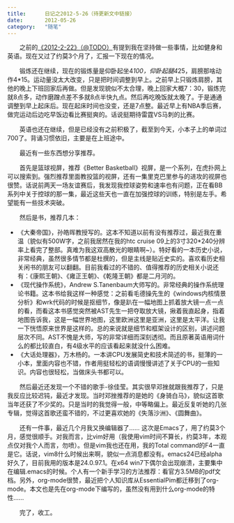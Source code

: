```yaml
---
title:      日记之2012-5-26（待更新文中链接）
date:       2012-05-26
category:   "随笔"
---
```


　　之前的[《2012-2-22》（@TODO）](http://www.boxcounter.com/)有提到我在坚持做一些事情，比如健身和英语。现在又过了约莫3个月了，汇报一下现在的情况。

　　锻炼还在继续，现在的锻炼量是仰卧起坐4*100，仰卧起腿4*25，肩膀那啥动作4*15。运动量没太大改变，只是把时间调整到早上。之前早上只锻炼肩膀，其他的晚上下班回家后再做。但是发现貌似不太合理，晚上回家大概7：30，锻炼完就8点多，动作磨蹭点差不多就8点半快九点。然后再吃晚饭就太晚了。于是通通调整到早上起床后。现在起床时间也没变，还是7点整。最近早上有NBA季后赛，做完运动后边吃早饭边看比赛挺爽的。话说挺期待雷霆VS马刺的比赛。

　　英语也还在继续，但是已经没有之前积极了，截至到今天，小本子上的单词过700了。背诵习惯依旧，主要是在上班途中。

　　最近有一些东西想分享推荐。

　　首先是篮球视屏，推荐《Better Basketball》视屏，是一个系列，在虎扑网上可以搜索到。强烈推荐里面教投篮的视屏，还有一集里克巴里参与的进攻的视屏也很赞。话说前两天一场友谊赛后，我发现我控球姿势和速率也有问题，正在看BB系列中关于控球的那一集，最近这些天也一直在加强控球的训练，特别是左手。希望能有一些技术突破。

　　然后是书，推荐几本：

* 《大秦帝国》，孙皓晖教授写的。这本不知道以前有没有推荐过，最近我在重温（貌似有500W字，之前我居然在我的htc cruise 09上的3寸320*240分辨率上看完了整部。真难为我这双高散光的眼睛啊~）。特好看的一本历史小说，非常经典，虽然很多情节都是杜撰的，但是主线是贴近史实的。喜欢看历史相关闲书的朋友可以翻翻。目前我看过的不错的、值得推荐的历史相关小说还有：《康熙王朝》、《雍正王朝》、《乾隆王朝》都是二月河的。
* 《现代操作系统》，Andrew S.Tanenbaum大师写的。非常经典的操作系统理论书籍。这本书给我这样一种感觉：之前看毛德操先生的《windows内核情景分析》和wrk代码的时候是抠细节，像是趴在一幅地图上抓着放大镜一点一点的看，而看这本书感觉突然被AST先生一把夺取放大镜，揪着我直起身，指着地图告诉我，这是一幅世界地图，这里欧洲这里是亚洲，这里是太平洋。让我一下恍悟原来世界是这样的。总的来说就是细节和框架设计的区别，讲述问题层次不同。AST不愧是大师，写的非常详细而深刻透彻。而且原著英语用词什么的都比较直白，有4级水平的应该看起来就没什么困难。
* 《大话处理器》，万木杨的。一本讲CPU发展简史和技术简述的书，挺薄的一小本，里面内容也不错，作者用挺轻松的语调慢慢讲述了关于CPU的一些知识。内容也很轻松，当做床头书都可以。

　　然后最近还发现一个不错的歌手-徐佳莹。其实很早邓挫就跟我推荐了，只是我反应比较迟钝，最近才发现。当时邓挫推荐的是她的《身骑白马》，貌似这首歌当年还获了不少奖的。只是当时的我觉得一般，中等略偏上。最近反复听她的几张专辑，觉得这首歌还蛮不错的，不过更喜欢她的《失落沙洲》、《圆舞曲》。

　　还有一件事，最近几个月我又换编辑器了…… 这次是Emacs了，用了约莫3个月，感觉很顺手。对我而言，比vim好用（我使用vim时间不算长，约莫3年，本观点仅对我个人而言，勿喷）。但是vim我也还在用，我的Total command的F4一直是它。话说，vim8什么时候出来啊，貌似一点消息都没有。emacs24已经alpha好久了，目前我用的版本是24.0.97.1。在x64 win7下偶尔会出现崩溃，主要集中在编辑.emacs的时候。个人有一个新手学习的方法推荐：看官方3.5MB的pdf文档。另外，org-mode很赞，最近把个人知识库从EssentialPim都迁移到了org-mode。本文也是先在org-mode下编写的，虽然没有用到什么org-mode的特性……

　　完了，收工。
